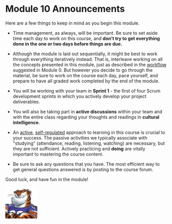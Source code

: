 # Module 10 Announcements

Here are a few things to keep in mind as you begin this module.

- Time management, as always, will be important. Be sure to set aside time each
day to work on this course, and **don’t try to get everything done in the one
or two days before things are due.**

- Although the module is laid out sequentially, it might be best to work
through everything iteratively instead. That is, interleave working on all the
concepts presented in this module, just as described in the
[workflow](../m00/structure.md) suggested in Module 0. But however you decide
to go through the material, be sure to work on the course each day, pace
yourself, and prepare to have all graded work completed by the end of the
module.

- You will be working with your team in **Sprint 1** - the first of four Scrum
development sprints in which you actively develop your project deliverables.   

- You will also be taking part in **active discussions** within your team and
with the entire class regarding your thoughts and readings in **cultural
intelligence**.

- An [active](https://en.wikipedia.org/wiki/Active_learning),
  [self-regulated](https://en.wikipedia.org/wiki/Self-regulated_learning)
  approach to learning in this course is crucial to your success. The passive
  activities we typically associate with "studying" (attendance, reading,
  listening, watching) are necessary, but they are not sufficient. Actively
  practicing and **doing** are vitally important to mastering the course
  content.

- Be sure to ask any questions that you have. The most efficient way to get
  general questions answered is by posting to the course forum.

Good luck, and have fun in the module!

 <img src="../../img/rags.jpg" width="100">


